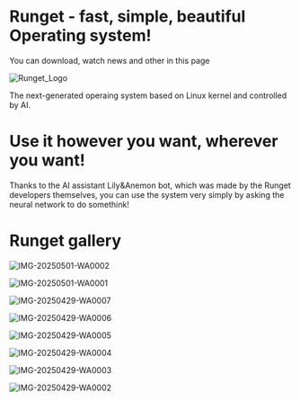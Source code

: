 # Runget - fast, simple, beautiful Operating system!
You can download, watch news and other in this page

![Runget_Logo](https://github.com/user-attachments/assets/f45fa559-1651-42ea-8fc0-352df82c57c1)

The next-generated operaing system based on Linux kernel and controlled by AI. 

# Use it however you want, wherever you want!
Thanks to the AI assistant Lily&Anemon bot, which was made by the Runget developers themselves, you can use the system very simply by asking the neural network to do somethink!

# Runget gallery

![IMG-20250501-WA0002](https://github.com/user-attachments/assets/7296ed95-d2d0-4693-8b65-a0193eaeb880)

![IMG-20250501-WA0001](https://github.com/user-attachments/assets/8daac9e6-442a-45ea-a9c8-a8da8293cdbf)

![IMG-20250429-WA0007](https://github.com/user-attachments/assets/cd00d85f-887d-4c61-bf02-9cbaf823eeac)

![IMG-20250429-WA0006](https://github.com/user-attachments/assets/fc973a90-011e-40a7-a548-d1cc392e798e)

![IMG-20250429-WA0005](https://github.com/user-attachments/assets/0b5a2fa2-f7ac-40c8-bc46-1481568e4842)

![IMG-20250429-WA0004](https://github.com/user-attachments/assets/26f9fa2d-b4fc-4df4-8f87-c74d7fc6b6b8)

![IMG-20250429-WA0003](https://github.com/user-attachments/assets/b4306b28-e013-4e0e-9e30-1292b8f6f876)

![IMG-20250429-WA0002](https://github.com/user-attachments/assets/e22b9726-2ed9-4828-9b2e-2d35161a1590)
